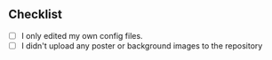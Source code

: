 ## Checklist

- [ ] I only edited my own config files.
- [ ] I didn't upload any poster or background images to the repository
